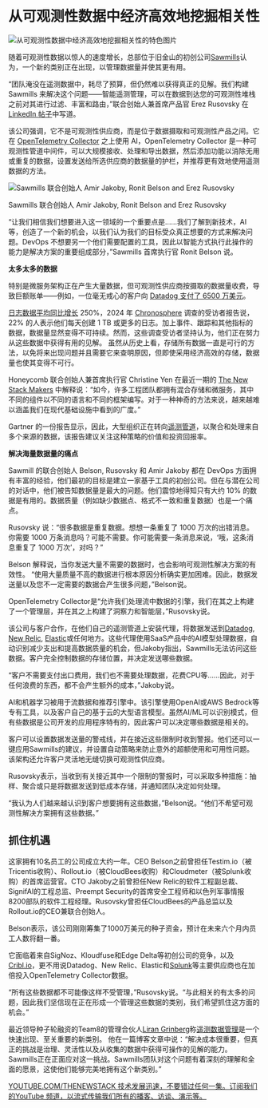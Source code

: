 # 从可观测性数据中经济高效地挖掘相关性

![从可观测性数据中经济高效地挖掘相关性的特色图片](https://cdn.thenewstack.io/media/2025/02/ecd12a95-sculpture-1024x576.jpg)

随着可观测性数据以惊人的速度增长，总部位于旧金山的初创公司[Sawmills](https://www.sawmills.ai/)认为，一个新的类别正在出现，以管理数据量并使其更有用。

“团队淹没在遥测数据中，耗尽了预算，但仍然难以获得真正的见解。我们构建 Sawmills 来解决这个问题——智能遥测管理，可以在数据到达您的可观测性堆栈之前对其进行过滤、丰富和路由，”联合创始人兼首席产品官 Erez Rusovsky 在 [LinkedIn 帖子](https://www.linkedin.com/feed/update/urn:li:activity:7298011381256138752/)中写道。

该公司强调，它不是可观测性供应商，而是位于数据摄取和可观测性产品之间。它在 [OpenTelemetry Collector](https://thenewstack.io/how-the-opentelemetry-collector-scales-observability/) 之上使用 AI，OpenTelemetry Collector 是一种可观测性管道中间件，可以大规模接收、处理和导出数据，然后添加功能以消除无用或重复的数据，设置发送给所选供应商的数据量的护栏，并推荐更有效地使用遥测数据的方法。

![Sawmills 联合创始人 Amir Jakoby, Ronit Belson and Erez Rusovsky](https://cdn.thenewstack.io/media/2025/02/9aeff040-sawmills-team2-300x169.jpg)

Sawmills 联合创始人 Amir Jakoby, Ronit Belson and Erez Rusovsky

“让我们相信我们想要进入这一领域的一个重要点是……我们了解到新技术，AI 等，创造了一个新的机会，以我们认为我们的目标受众真正想要的方式来解决问题。DevOps 不想要另一个他们需要配置的工具，因此以智能方式执行此操作的能力是解决方案的重要组成部分，”Sawmills 首席执行官 Ronit Belson 说。

**太多太多的数据**

特别是微服务架构正在产生大量数据，但可观测性供应商按摄取的数据量收费，导致巨额账单——例如，一位毫无戒心的客户向 [Datadog 支付了 6500 万美元](https://thenewstack.io/datadogs-65m-bill-and-why-developers-should-care/)。

[日志数据平均同比增长](https://chronosphere.io/learn/observability-log-data-trends/) 250%，2024 年 [Chronosphere](https://chronosphere.io/?utm_content=inline+mention) 调查的受访者报告说，22% 的人表示他们每天创建 1 TB 或更多的日志。加上事件、跟踪和其他指标的数据，数据量显然变得不可持续。然而，这些调查受访者坚持认为，他们正在努力从这些数据中获得有用的见解。
虽然从历史上看，存储所有数据一直是可行的方法，以免将来出现问题并且需要它来查明原因，但即使采用经济高效的存储，数据量也使其变得不可行。

Honeycomb 联合创始人兼首席执行官 Christine Yen 在最近一期的 [The New Stack Makers](https://thenewstack.io/whats-driving-the-rising-cost-of-observability/) 中解释说：“如今，许多工程团队都拥有混合存储和微服务，其中不同的组件以不同的语言和不同的框架编写。对于一种神奇的方法来说，越来越难以涵盖我们在现代基础设施中看到的广度。”

Gartner 的一份报告显示，因此，大型组织正在转向[遥测管道](https://thenewstack.io/observability-can-get-expensive-heres-how-to-trim-costs/)，以聚合和处理来自多个来源的数据，该报告建议关注这种策略的价值和投资回报率。

**解决海量数据量的痛点**

Sawmill 的联合创始人 Belson, Rusovsky 和 Amir Jakoby 都在 DevOps 方面拥有丰富的经验，他们最初的目标是建立一家基于工具的初创公司。但在与潜在公司的对话中，他们被告知数据量是最大的问题。他们震惊地得知只有大约 10% 的数据是有用的。数据质量（例如缺少数据点、格式不一致和重复数据）也是一个痛点。

Rusovsky 说：“很多数据是重复数据。想想一条重复了 1000 万次的出错消息。你需要 1000 万条消息吗？可能不需要。你可能需要一条消息来说，‘哦，这条消息重复了 1000 万次’，对吗？”

Belson 解释说，当你发送大量不需要的数据时，也会影响可观测性解决方案的有效性。
“使用大量质量不高的数据进行根本原因分析确实更加困难。因此，数据发送量以及您不一定需要的数据会产生很多问题，”Belson说。

OpenTelemetry Collector是“允许我们处理流中数据的引擎，我们在其之上构建了一个管理层，并在其之上构建了洞察力和智能层，”Rusovsky说。

该公司与客户合作，在他们自己的遥测管道上安装代理，将数据发送到[Datadog](https://www.datadoghq.com/?utm_content=inline+mention), [New Relic](http://newrelic.com/?utm_content=inline+mention), [Elastic](https://www.elastic.co/observability?utm_content=inline+mention)或任何地方。这些代理使用SaaS产品中的AI模型处理数据，自动识别减少支出和提高数据质量的机会，但Jakoby指出，Sawmills无法访问这些数据。客户完全控制数据的存储位置，并决定发送哪些数据。

“客户不需要支付出口费用，我们也不需要处理数据，花费CPU等……因此，对于任何浪费的东西，都不会产生额外的成本，”Jakoby说。

AI和机器学习被用于流数据和推荐引擎中。该引擎使用OpenAI或AWS Bedrock等专有工具，以及客户自己的基于云的大型语言模型。虽然AI/ML可以识别模式，但有些数据是公司开发的应用程序特有的，因此客户可以决定哪些数据是相关的。

客户可以设置数据发送量的警戒线，并在接近这些限制时收到警报。他们还可以一键应用Sawmills的建议，并设置自动策略来防止意外的超额使用和可用性问题。该架构还允许客户灵活地无缝切换可观测性供应商。

Rusovsky表示，当收到有关接近其中一个限制的警报时，可以采取多种措施：抽样、聚合或只是将数据发送到低成本存储，并通知团队决定如何处理。

“我认为人们越来越认识到客户想要拥有这些数据，”Belson说。“他们不希望可观测性解决方案拥有这些数据。”

## 抓住机遇
这家拥有10名员工的公司成立大约一年。CEO Belson之前曾担任Testim.io（被Tricentis收购）、Rollout.io（被CloudBees收购）和Cloudmeter（被Splunk收购）的首席运营官。CTO Jakoby之前曾担任New Relic的软件工程副总裁、SignifAI的工程总监、Preempt Security的首席安全工程师和以色列军事情报8200部队的软件工程经理。Rusovsky曾担任CloudBees的产品总监以及Rollout.io的CEO兼联合创始人。

Belson表示，该公司刚刚筹集了1000万美元的种子资金，预计在未来六个月内员工人数将翻一番。

它面临着来自SigNoz、Kloudfuse和Edge Delta等初创公司的竞争，以及[Cribl.io](https://cribl.io/?utm_content=inline+mention)，更不用说Datadog、New Relic、Elastic和[Splunk](https://www.splunk.com/en_us/products/observability.html?utm_content=inline+mention)等主要供应商也在加倍投入OpenTelemetry Collector数据。

“所有这些数据都不可能像这样不受管理，”Rusovsky说。“与此相关的有太多的问题，因此我们坚信现在正在形成一个管理这些数据的类别，我们希望抓住这方面的机会。”

最近领导种子轮融资的Team8的管理合伙人[Liran Grinberg](https://www.linkedin.com/in/lirangr/?originalSubdomain=il)称[遥测数据管理](https://team8.vc/rethink/cyber/sawmills-the-future-of-intelligent-telemetry-management)是一个快速出现、至关重要的新类别。
他在一篇博客文章中说：“解决成本很重要，但真正的挑战是治理、灵活性以及从收集的数据中获得可操作的见解的能力。Sawmills正在正面应对这一挑战。Sawmills团队对这个问题有着深刻的理解和全面的愿景，这使他们能够完美地拥有这个新类别。”

[
YOUTUBE.COM/THENEWSTACK
技术发展迅速，不要错过任何一集。订阅我们的YouTube
频道，以流式传输我们所有的播客、访谈、演示等。
](https://youtube.com/thenewstack?sub_confirmation=1)